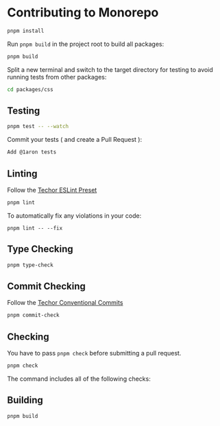 # Contributing to Monorepo
```bash
pnpm install
```

Run `pnpm build` in the project root to build all packages:
```bash
pnpm build
```
Split a new terminal and switch to the target directory for testing to avoid running tests from other packages:
```bash
cd packages/css
```

## Testing
```bash
pnpm test -- --watch
```

Commit your tests ( and create a Pull Request ):
```bash
Add @1aron tests
```

## Linting
Follow the [Techor ESLint Preset](https://github.com/techor-dev/techor/tree/main/packages/eslint-config)
```bash
pnpm lint
```

To automatically fix any violations in your code:
```
pnpm lint -- --fix
```

## Type Checking
```bash
pnpm type-check
```

## Commit Checking
Follow the [Techor Conventional Commits](https://github.com/techor-dev/techor/tree/main/packages/conventional-commits)
```bash
pnpm commit-check
```

## Checking
You have to pass `pnpm check` before submitting a pull request.
```bash
pnpm check
```
The command includes all of the following checks:

## Building
```
pnpm build
```
